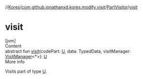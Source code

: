 //[Kores](../../index.md)/[com.github.jonathanxd.kores.modify.visit](../index.md)/[PartVisitor](index.md)/[visit](visit.md)



# visit  
[jvm]  
Content  
abstract fun [visit](visit.md)(codePart: [U](index.md), data: TypedData, visitManager: [VisitManager](../-visit-manager/index.md)<*>): [U](index.md)  
More info  


Visits part of type [U](index.md).

  




